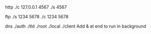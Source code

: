 http 
./c 127.0.0.1 4567
./s 4567

ftp
./s 1234 5678
./c 1234 5678

dns 
./auth ./tld ./root ./local ./client
Add & at end to run in background
